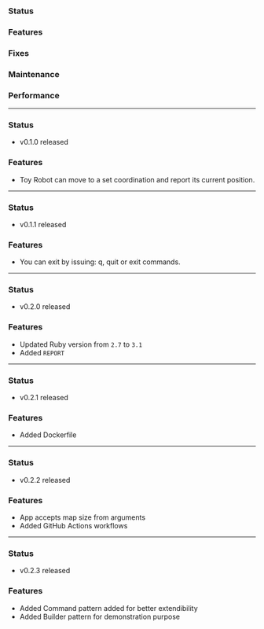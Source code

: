 ### Status

### Features

### Fixes

### Maintenance

### Performance

---
### Status

- v0.1.0 released

### Features

- Toy Robot can move to a set coordination and report its current position.

---
### Status

- v0.1.1 released

### Features

- You can exit by issuing: q, quit or exit commands.

---
### Status

- v0.2.0 released

### Features

- Updated Ruby version from `2.7` to `3.1`
- Added `REPORT`

---
### Status

- v0.2.1 released

### Features

- Added Dockerfile

---
### Status

- v0.2.2 released

### Features

- App accepts map size from arguments
- Added GitHub Actions workflows

---
### Status

- v0.2.3 released

### Features

- Added Command pattern added for better extendibility
- Added Builder pattern for demonstration purpose

